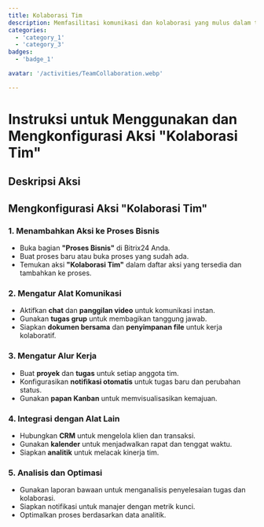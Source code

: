 ```yaml
---
title: Kolaborasi Tim
description: Memfasilitasi komunikasi dan kolaborasi yang mulus dalam tim Anda.
categories: 
  - 'category_1'
  - 'category_3'
badges: 
  - 'badge_1'

avatar: '/activities/TeamCollaboration.webp'

---
```

# Instruksi untuk Menggunakan dan Mengkonfigurasi Aksi "Kolaborasi Tim"

## Deskripsi Aksi

## **Mengkonfigurasi Aksi "Kolaborasi Tim"**

### 1. Menambahkan Aksi ke Proses Bisnis
- Buka bagian **"Proses Bisnis"** di Bitrix24 Anda.
- Buat proses baru atau buka proses yang sudah ada.
- Temukan aksi **"Kolaborasi Tim"** dalam daftar aksi yang tersedia dan tambahkan ke proses.

### 2. Mengatur Alat Komunikasi
- Aktifkan **chat** dan **panggilan video** untuk komunikasi instan.
- Gunakan **tugas grup** untuk membagikan tanggung jawab.
- Siapkan **dokumen bersama** dan **penyimpanan file** untuk kerja kolaboratif.

### 3. Mengatur Alur Kerja
- Buat **proyek** dan **tugas** untuk setiap anggota tim.
- Konfigurasikan **notifikasi otomatis** untuk tugas baru dan perubahan status.
- Gunakan **papan Kanban** untuk memvisualisasikan kemajuan.

### 4. Integrasi dengan Alat Lain
- Hubungkan **CRM** untuk mengelola klien dan transaksi.
- Gunakan **kalender** untuk menjadwalkan rapat dan tenggat waktu.
- Siapkan **analitik** untuk melacak kinerja tim.

### 5. Analisis dan Optimasi
- Gunakan laporan bawaan untuk menganalisis penyelesaian tugas dan kolaborasi.
- Siapkan notifikasi untuk manajer dengan metrik kunci.
- Optimalkan proses berdasarkan data analitik.